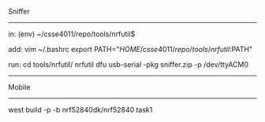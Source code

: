 Sniffer 
________________________________________________________________________________
in:
(env)  ~/csse4011/repo/tools/nrfutil$ 

add:
vim ~/.bashrc
export PATH="$HOME/csse4011/repo/tools/nrfutil:$PATH"

run:
cd tools/nrfutil/
nrfutil dfu usb-serial -pkg sniffer.zip -p /dev/ttyACM0


--------------------------------------------------------------------------------
Mobile
________________________________________________________________________________
west build -p -b nrf52840dk/nrf52840 task1